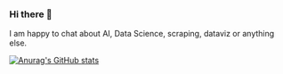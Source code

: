 ### Hi there 👋

I am happy to chat about AI, Data Science, scraping, dataviz or anything else.

[![Anurag's GitHub stats](https://github-readme-stats.vercel.app/api?username=Dienert&theme=dark&show_icons=true&hide=prs,issues&count_private=true)](https://github.com/anuraghazra/github-readme-stats)

<!--
**Dienert/Dienert** is a ✨ _special_ ✨ repository because its `README.md` (this file) appears on your GitHub profile.

Here are some ideas to get you started:

- 🔭 I’m currently working on ...
- 🌱 I’m currently learning ...
- 👯 I’m looking to collaborate on ...
- 🤔 I’m looking for help with ...
- 💬 Ask me about ...
- 📫 How to reach me: ...
- 😄 Pronouns: ...
- ⚡ Fun fact: ...
-->
